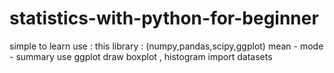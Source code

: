 # statistics-with-python-for-beginner
simple to learn
use : this library : (numpy,pandas,scipy,ggplot)
mean - mode - summary 
use ggplot 
draw boxplot , histogram 
import datasets
